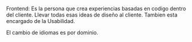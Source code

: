 Frontend:
Es la persona que crea experiencias basadas en codigo dentro del cliente. Llevar todas esas ideas de diseño al cliente.
Tambien esta encargado de la Usabilidad.

El cambio de idiomas es por dominio.

<title> Es el que se refleja en las busquedas, debe contener entre 60 a 70 catacteres maximo.

<meta name="description" content="Contenido de la etiqueta"/> Tiene un contenido relevante SEO, y debe contener entre 155 a 160 caracteres. Describe a la pagina

<meta name="keywords" content="html, css"/> Ya no es obligatoria ya que los navegadores buscan esta informacion de forma semantica.

<header> : Cabecera de la pagina
<figure> : Html5 reconoce como una etiqueta que tiene una imagen.
<figcaption> : Va la descripcion de la imagen.

<h1> : Es el titulo principal, y debe escribirce una sola vez por pagina.

<nav> : Navegacion.

<section> : Seccion del contenido de la pagina, puede contener articles.

<article> : Contiene contenido de la pagina.

<h2> : Subtitulos que pueden ser varios en una misma pagina.

<div> : Para dividir bloques.
<span> : Para definir estilos diferentes a parte del texto de una linea.

<footer> : Es el pie de pagina.

<strong> : Permite resaltar a un texto.
<em> : Enfacis, italica

<link> : Permite agregar un archivo css.
<style> : Permite agregar css en la misma pagina.
<script> : Agregar javascript

--
normalize.css : Permite normalizar los estilos predefinidos para los navegadores.

reset: recetea los valores a 0.

jquery : Permite normalizar algunas funcionalidades de javascript.

Colores ligth, para diseños flat design.

em : Medidad relativas, coje la medida del padre mas cercano por como su unidad, ejemplo el principal puede tener 16px, esto equivale a 1em.

rem: Es una medida relativa, pero escoje de la raiz, en este caso del body.

display: block = Hace un ancho completo a la pagina.
display : inline-block = Toma el ancho del contenido de la caja.

-----
GITHUB

Git:
Es un sistema de control de versiones.